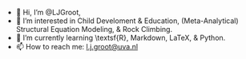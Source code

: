 - 👋 Hi, I’m @LJGroot,
- 👀 I’m interested in Child Develoment \& Education, (Meta-Analytical) Structural Equation Modeling, \& Rock Climbing.
- 🌱 I’m currently learning \textsf{R}, Markdown, LaTeX, \& Python.
- 📫 How to reach me: l.j.groot@uva.nl

<!---
LJGroot/LJGroot is a ✨ special ✨ repository because its `README.md` (this file) appears on your GitHub profile.
You can click the Preview link to take a look at your changes.
--->

